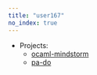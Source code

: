 ```yaml
---
title: "user167"
no_index: true
---
```


* Projects:
  * [ocaml-mindstorm](/projects/ocaml-mindstorm/)
  * [pa-do](/projects/pa-do/)
